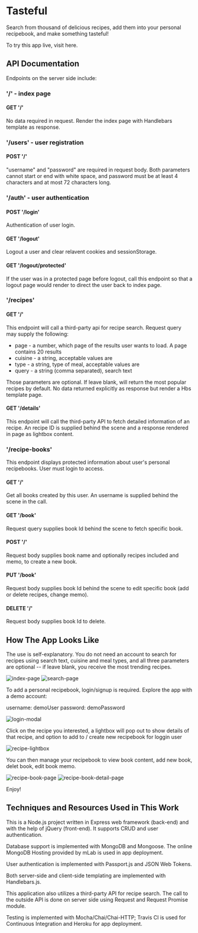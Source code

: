 # Tasteful
Search from thousand of delicious recipes, add them into your personal recipebook, and make something tasteful!

To try this app live, visit here.

## API Documentation
Endpoints on the server side include:
### '/' - index page
#### GET '/'
No data required in request. Render the index page with Handlebars template as response.
### '/users' - user registration
#### POST '/'
"username" and "password" are required in request body. Both parameters cannot start or end with white space, and password must be at least 4 characters and at most 72 characters long.
### '/auth' - user authentication
#### POST '/login'
Authentication of user login.
#### GET '/logout'
Logout a user and clear relavent cookies and sessionStorage.
#### GET '/logout/protected'
If the user was in a protected page before logout, call this endpoint so that a logout page would render to direct the user back to index page.
### '/recipes'
#### GET '/'
This endpoint will call a third-party api for recipe search. 
Request query may supply the following:

* page - a number, which page of the results user wants to load. A page contains 20 results
* cuisine - a string, acceptable values are 
* type - a string, type of meal, acceptable values are
* query - a string (comma separated), search text

Those parameters are optional. If leave blank, will return the most popular recipes by default.
No data returned explicitly as response but render a Hbs template page.
#### GET '/details'
This endpoint will call the third-party API to fetch detailed information of an recipe. An recipe ID is supplied behind the scene and a response rendered in page as lightbox content.
### '/recipe-books'
This endpoint displays protected information about user's personal recipebooks. User must login to access.
#### GET '/'
Get all books created by this user. An username is supplied behind the scene in the call.
#### GET '/book'
Request query supplies book Id behind the scene to fetch specific book.
#### POST '/'
Request body supplies book name and optionally recipes included and memo, to create a new book.
#### PUT '/book'
Request body supplies book Id behind the scene to edit specific book (add or delete recipes, change memo).
#### DELETE '/'
Request body supplies book Id to delete.

## How The App Looks Like
The use is self-explanatory. You do not need an account to search for recipes using search text, cuisine and meal types, and all three parameters are optional -- if leave blank, you receive the most trending recipes.

![index-page](index-page.png)
![search-page](search-page.png)

To add a personal recipebook, login/signup is required. Explore the app with a demo account:

username: demoUser
password: demoPassword

![login-modal](login-modal.png)

Click on the recipe you interested, a lightbox will pop out to show details of that recipe, and option to add to / create new recipebook for loggin user

![recipe-lightbox](recipe-lightbox.png)

You can then manage your recipebook to view book content, add new book, delet book, edit book memo.

![recipe-book-page](recipe-book-page.png)
![recipe-book-detail-page](recipe-book-detail-page.png)

Enjoy!

## Techniques and Resources Used in This Work
This is a Node.js project written in Express web framework (back-end) and with the help of jQuery (front-end). It supports CRUD and user authentication.

Database support is implemented with MongoDB and Mongoose. The online MongoDB Hosting provided by mLab is used in app deployment.

User authentication is implemented with Passport.js and JSON Web Tokens.

Both server-side and client-side templating are implemented with Handlebars.js.

This application also utilizes a third-party API for recipe search. The call to the outside API is done on server side using Request and Request Promise module.

Testing is implemented with Mocha/Chai/Chai-HTTP; Travis CI is used for Continuous Integration and Heroku for app deployment.